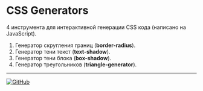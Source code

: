 # CSS Generators
4 инструмента для интерактивной генерации CSS кода (написано на JavaScript).
  
1. Генератор скругления границ (**border-radius**).  
2. Генератор тени текст (**text-shadow**).   
3. Генератор тени блока (**box-shadow**).
4. Генератор треугольников (**triangle-generator**).

---

[![GitHub](https://img.shields.io/badge/-Мой_GitHub-333?style=for-the-badge&logo=GitHub&logoColor=fff)](https://github.com/morphIsmail)